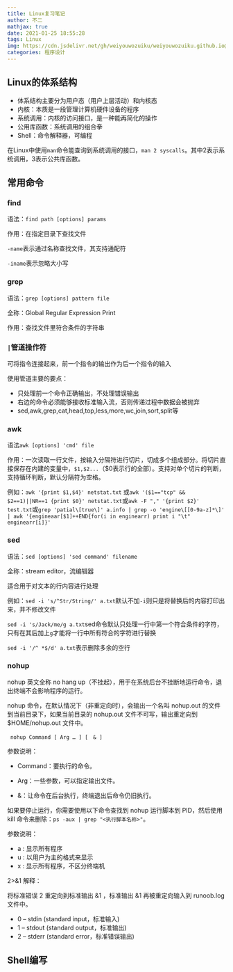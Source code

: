 ```yaml
---
title: Linux复习笔记
author: 不二
mathjax: true
date: 2021-01-25 18:55:28
tags: Linux
img: https://cdn.jsdelivr.net/gh/weiyouwozuiku/weiyouwozuiku.github.io@src/source/_posts/PageImg/程序设计/linux.jpg
categories: 程序设计
---
```


## Linux的体系结构

- 体系结构主要分为用户态（用户上层活动）和内核态
- 内核：本质是一段管理计算机硬件设备的程序
- 系统调用：内核的访问接口，是一种能再简化的操作
- 公用库函数：系统调用的组合拳
- Shell：命令解释器，可编程

在Linux中使用`man`命令能查询到系统调用的接口，`man 2 syscalls`。其中2表示系统调用，3表示公共库函数。

## 常用命令

### find

语法：`find path [options] params`

作用：在指定目录下查找文件

`-name`表示通过名称查找文件，其支持通配符

`-iname`表示忽略大小写

### grep

语法：`grep [options] pattern file`

全称：Global Regular Expression Print

作用：查找文件里符合条件的字符串

### `|`管道操作符

可将指令连接起来，前一个指令的输出作为后一个指令的输入

使用管道主要的要点：

- 只处理前一个命令正确输出，不处理错误输出
- 右边的命令必须能够接收标准输入流，否则传递过程中数据会被抛弃
- sed,awk,grep,cat,head,top,less,more,wc,join,sort,split等

### awk

语法`awk [options] 'cmd' file`

作用：一次读取一行文件，按输入分隔符进行切片，切成多个组成部分。将切片直接保存在内建的变量中，`$1,$2...`（$0表示行的全部）。支持对单个切片的判断，支持循环判断，默认分隔符为空格。

例如：`awk '{print $1,$4}' netstat.txt` 或`awk '($1=="tcp" && $2==1)||NR==1 {print $0}' netstat.txt`或`awk -F "," '{print $2}' test.txt`或`grep 'patial\[true\]' a.info | grep -o 'engine\[[0-9a-z]*\]' | awk '{engineaar[$1]++END{for(i in enginearr) print i "\t" enginearr[i]}'`

### sed

语法：`sed [options] 'sed command' filename`

全称：stream editor，流编辑器

适合用于对文本的行内容进行处理

例如：`sed -i 's/^Str/String/' a.txt`默认不加`-i`则只是将替换后的内容打印出来，并不修改文件

`sed -i 's/Jack/me/g a.txt`sed命令默认只处理一行中第一个符合条件的字符，只有在其后加上`g`才能将一行中所有符合的字符进行替换  

`sed -i '/^ *$/d' a.txt`表示删除多余的空行

### nohup

nohup 英文全称 no hang up（不挂起），用于在系统后台不挂断地运行命令，退出终端不会影响程序的运行。

nohup 命令，在默认情况下（非重定向时），会输出一个名叫 nohup.out 的文件到当前目录下，如果当前目录的 nohup.out 文件不可写，输出重定向到 $HOME/nohup.out 文件中。

```shell
 nohup Command [ Arg … ] [　& ]
 ```

 参数说明：

- Command：要执行的命令。

- Arg：一些参数，可以指定输出文件。

- &：让命令在后台执行，终端退出后命令仍旧执行。

如果要停止运行，你需要使用以下命令查找到 nohup 运行脚本到 PID，然后使用 kill 命令来删除：`ps -aux | grep "<执行脚本名称>"`。

参数说明：

- a : 显示所有程序
- u : 以用户为主的格式来显示
- x : 显示所有程序，不区分终端机

2>&1 解释：

将标准错误 2 重定向到标准输出 &1 ，标准输出 &1 再被重定向输入到 runoob.log 文件中。

- 0 – stdin (standard input，标准输入)
- 1 – stdout (standard output，标准输出)
- 2 – stderr (standard error，标准错误输出)

## Shell编写

